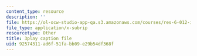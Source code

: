 ```yaml
---
content_type: resource
description: ''
file: https://ol-ocw-studio-app-qa.s3.amazonaws.com/courses/res-6-012-introduction-to-probability-spring-2018/92574311ad6f51fabb09e29b54df368f_F6H50Hbulbk.vtt
file_type: application/x-subrip
resourcetype: Other
title: 3play caption file
uid: 92574311-ad6f-51fa-bb09-e29b54df368f
---
```

